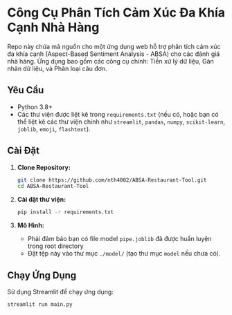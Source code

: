 # Công Cụ Phân Tích Cảm Xúc Đa Khía Cạnh Nhà Hàng

Repo này chứa mã nguồn cho một ứng dụng web hỗ trợ phân tích cảm xúc đa khía cạnh (Aspect-Based Sentiment Analysis - ABSA) cho các đánh giá nhà hàng. Ứng dụng bao gồm các công cụ chính: Tiền xử lý dữ liệu, Gán nhãn dữ liệu, và Phân loại câu đơn.

## Yêu Cầu

*   Python 3.8+
*   Các thư viện được liệt kê trong `requirements.txt` (nếu có, hoặc bạn có thể liệt kê các thư viện chính như `streamlit`, `pandas`, `numpy`, `scikit-learn`, `joblib`, `emoji`, `flashtext`).

## Cài Đặt

1.  **Clone Repository:**
    ```bash
    git clone https://github.com/nth4002/ABSA-Restaurant-Tool.git
    cd ABSA-Restaurant-Tool
    ```

2.  **Cài đặt thư viện:**
    ```bash
    pip install -r requirements.txt
    ```

3.  **Mô Hình:**
    *   Phải đảm bảo bạn có file model `pipe.joblib` đã được huấn luyện trong root directory
    *   Đặt tệp này vào thư mục `./model/` (tạo thư mục `model` nếu chưa có).

## Chạy Ứng Dụng

Sử dụng Streamlit để chạy ứng dụng:

```bash
streamlit run main.py
